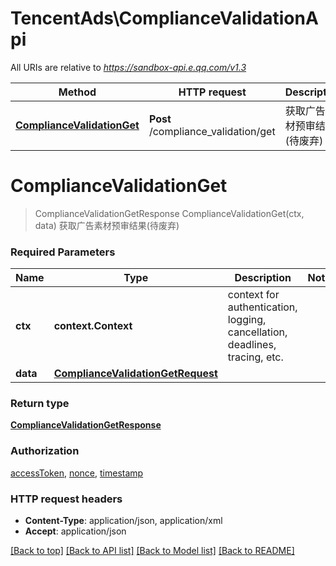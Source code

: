# TencentAds\ComplianceValidationApi

All URIs are relative to *https://sandbox-api.e.qq.com/v1.3*

Method | HTTP request | Description
------------- | ------------- | -------------
[**ComplianceValidationGet**](ComplianceValidationApi.md#ComplianceValidationGet) | **Post** /compliance_validation/get | 获取广告素材预审结果(待废弃)


# **ComplianceValidationGet**
> ComplianceValidationGetResponse ComplianceValidationGet(ctx, data)
获取广告素材预审结果(待废弃)

### Required Parameters

Name | Type | Description  | Notes
------------- | ------------- | ------------- | -------------
 **ctx** | **context.Context** | context for authentication, logging, cancellation, deadlines, tracing, etc.
  **data** | [**ComplianceValidationGetRequest**](ComplianceValidationGetRequest.md)|  | 

### Return type

[**ComplianceValidationGetResponse**](ComplianceValidationGetResponse.md)

### Authorization

[accessToken](../README.md#accessToken), [nonce](../README.md#nonce), [timestamp](../README.md#timestamp)

### HTTP request headers

 - **Content-Type**: application/json, application/xml
 - **Accept**: application/json

[[Back to top]](#) [[Back to API list]](../README.md#documentation-for-api-endpoints) [[Back to Model list]](../README.md#documentation-for-models) [[Back to README]](../README.md)

